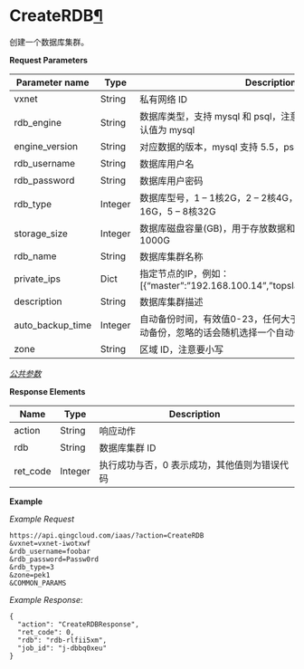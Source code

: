 ---
---

# CreateRDB[¶](#createrdb "永久链接至标题")

创建一个数据库集群。

**Request Parameters**

| Parameter name | Type | Description | Required |
| --- | --- | --- | --- |
| vxnet | String | 私有网络 ID | Yes |
| rdb_engine | String | 数据库类型，支持 mysql 和 psql，注意该值是大小写敏感的；默认值为 mysql | No |
| engine_version | String | 对应数据的版本，mysql 支持 5.5，psql 支持 9.4；默认值为 5.5 | No |
| rdb_username | String | 数据库用户名 | Yes |
| rdb_password | String | 数据库用户密码 | Yes |
| rdb_type | Integer | 数据库型号，1 – 1核2G，2 – 2核4G，3 – 4核8G，4 – 8核16G，5 – 8核32G | Yes |
| storage_size | Integer | 数据库磁盘容量(GB)，用于存放数据和日志，最小10G，最大1000G | Yes |
| rdb_name | String | 数据库集群名称 | No |
| private_ips | Dict | 指定节点的IP，例如：[{“master”:”192.168.100.14”,”topslave”:”192.168.100.17”}] | No |
| description | String | 数据库集群描述 | No |
| auto_backup_time | Integer | 自动备份时间，有效值0-23，任何大于23的整型值均表示关闭自动备份，忽略的话会随机选择一个自动备份时间 | No |
| zone | String | 区域 ID，注意要小写 | Yes |

[_公共参数_](../../common/parameters.html#api-common-parameters)

**Response Elements**

| Name | Type | Description |
| --- | --- | --- |
| action | String | 响应动作 |
| rdb | String | 数据库集群 ID |
| ret_code | Integer | 执行成功与否，0 表示成功，其他值则为错误代码 |

**Example**

_Example Request_

```
https://api.qingcloud.com/iaas/?action=CreateRDB
&vxnet=vxnet-iwotxwf
&rdb_username=foobar
&rdb_password=Passw0rd
&rdb_type=3
&zone=pek1
&COMMON_PARAMS
```

_Example Response_:

```
{
  "action": "CreateRDBResponse",
  "ret_code": 0,
  "rdb": "rdb-rlfii5xm",
  "job_id": "j-dbbq0xeu"
}
```
